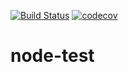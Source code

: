 [![Build Status](https://travis-ci.org/qianlanse/node-test.svg?branch=master)](https://travis-ci.org/qianlanse/node-test)
[![codecov](https://codecov.io/gh/qianlanse/node-test/branch/master/graph/badge.svg)](https://codecov.io/gh/qianlanse/node-test)
# node-test

